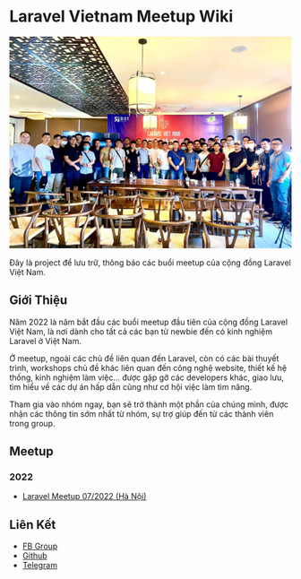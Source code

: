 # Laravel Vietnam Meetup Wiki

![Laravel Vietnam Meetup](images/banner.jpg)

Đây là project để lưu trữ, thông báo các buổi meetup của cộng đồng Laravel Việt Nam.

## Giới Thiệu

Năm 2022 là năm bắt đầu các buổi meetup đầu tiên của cộng đồng Laravel Việt Nam, là nơi dành cho tất cả các bạn từ newbie đến có kinh nghiệm Laravel ở Việt Nam.

Ở meetup, ngoài các chủ đề liên quan đến Laravel, còn có các bài thuyết trình, workshops chủ đề khác liên quan đến công nghệ website, thiết kế hệ thống, kinh nghiệm làm việc... được gặp gỡ các developers khác, giao lưu, tìm hiểu về các dự án hấp dẫn cũng như cơ hội việc làm tìm năng.

Tham gia vào nhóm ngay, bạn sẽ trở thành một phần của chúng mình, được nhận các thông tin sớm nhất từ nhóm, sự trợ giúp đến từ các thành viên trong group.

## Meetup

### 2022

- [Laravel Meetup 07/2022 (Hà Nội)](2022/07/03-07-2022-HN.md)

## Liên Kết

- [FB Group](https://www.facebook.com/groups/vietnam.laravel)
- [Github](https://github.com/laravel-vietnam)
- [Telegram](https://t.me/vietnam_laravel)

